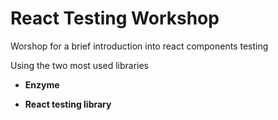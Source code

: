 # React Testing Workshop

Worshop for a brief introduction into react components testing

Using the two most used libraries

- **Enzyme**

- **React testing library**
